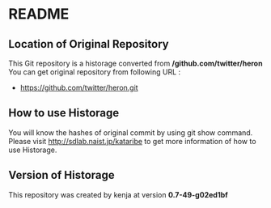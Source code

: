 # README
## Location of Original Repository
This Git repository is a historage converted from **/github.com/twitter/heron**  
You can get original repository from following URL :

- https://github.com/twitter/heron.git

## How to use Historage
You will know the hashes of original commit by using git show command.  
Please visit <http://sdlab.naist.jp/kataribe> to get more information of how to use Historage.

## Version of Historage
This repository was created by kenja at version **0.7-49-g02ed1bf**
